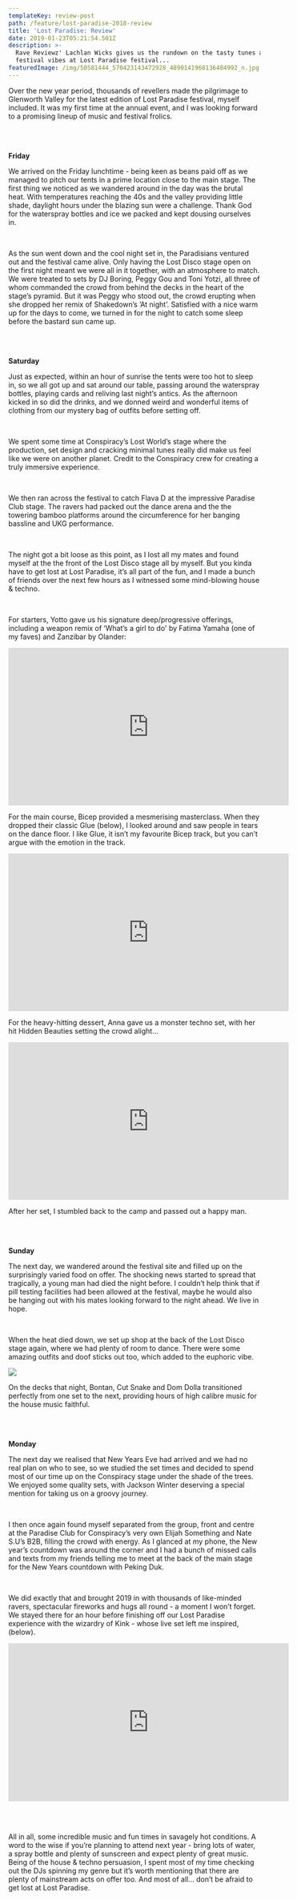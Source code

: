 ```yaml
---
templateKey: review-post
path: /feature/lost-paradise-2018-review
title: 'Lost Paradise: Review'
date: 2019-01-23T05:21:54.501Z
description: >-
  Rave Reviewz' Lachlan Wicks gives us the rundown on the tasty tunes and
  festival vibes at Lost Paradise festival...
featuredImage: /img/50581444_570423143472928_4890141968136404992_n.jpg
---
```

Over the new year period, thousands of revellers made the pilgrimage to Glenworth Valley for the latest edition of Lost Paradise festival, myself included. It was my first time at the annual event, and I was looking forward to a promising lineup of music and festival frolics. 

<br><br>

**Friday**

We arrived on the Friday lunchtime - being keen as beans paid off as we managed to pitch our tents in a prime location close to the main stage. The first thing we noticed as we wandered around in the day was the brutal heat. With temperatures reaching the 40s and the valley providing little shade, daylight hours under the blazing sun were a challenge. Thank God for the waterspray bottles and ice we packed and kept dousing ourselves in.

<br>

As the sun went down and the cool night set in, the Paradisians ventured out and the festival came alive. Only having the Lost Disco stage open on the first night meant we were all in it together, with an atmosphere to match. We were treated to sets by DJ Boring, Peggy Gou and Toni Yotzi, all three of whom commanded the crowd from behind the decks in the heart of the stage’s pyramid. But it was Peggy who stood out, the crowd erupting when she dropped her remix of Shakedown’s ’At night’. Satisfied with a nice warm up for the days to come, we turned in for the night to catch some sleep before the bastard sun came up.

<br><br>

**Saturday**

Just as expected, within an hour of sunrise the tents were too hot to sleep in, so we all got up and sat around our table, passing around the waterspray bottles, playing cards and reliving last night’s antics. As the afternoon kicked in so did the drinks, and we donned weird and wonderful items of clothing from our mystery bag of outfits before setting off.

<br>

We spent some time at Conspiracy’s Lost World’s stage where the production, set design and cracking minimal tunes really did make us feel like we were on another planet. Credit to the Conspiracy crew for creating a truly immersive experience.

<br>

We then ran across the festival to catch Flava D at the impressive Paradise Club stage. The ravers had packed out the dance arena and the the towering bamboo platforms around the circumference for her banging bassline and UKG performance. 

<br>

The night got a bit loose as this point, as I lost all my mates and found myself at the the front of the Lost Disco stage all by myself. But you kinda have to get lost at Lost Paradise, it’s all part of the fun, and I made a bunch of friends over the next few hours as I witnessed some mind-blowing house & techno.

<br>

For starters, Yotto gave us his signature deep/progressive offerings, including a weapon remix of ‘What’s a girl to do' by Fatima Yamaha (one of my faves) and Zanzibar by Olander:

<iframe src="https://www.facebook.com/plugins/video.php?href=https%3A%2F%2Fwww.facebook.com%2Fravereviewz%2Fvideos%2F2165298260400021%2F&show_text=0&width=560" width="560" height="315" style="border:none;overflow:hidden" scrolling="no" frameborder="0" allowTransparency="true" allowFullScreen="true"></iframe>

For the main course, Bicep provided a mesmerising masterclass. When they dropped their classic Glue (below), I looked around and saw people in tears on the dance floor. I like Glue, it isn’t my favourite Bicep track, but you can’t argue with the emotion in the track.

<iframe src="https://www.facebook.com/plugins/video.php?href=https%3A%2F%2Fwww.facebook.com%2Fravereviewz%2Fvideos%2F2114006548665833%2F&show_text=0&width=560" width="560" height="315" style="border:none;overflow:hidden" scrolling="no" frameborder="0" allowTransparency="true" allowFullScreen="true"></iframe>

For the heavy-hitting dessert, Anna gave us a monster techno set, with her hit Hidden Beauties setting the crowd alight...

<iframe src="https://www.facebook.com/plugins/video.php?href=https%3A%2F%2Fwww.facebook.com%2Fravereviewz%2Fvideos%2F2038496009597888%2F&show_text=0&width=560" width="560" height="315" style="border:none;overflow:hidden" scrolling="no" frameborder="0" allowTransparency="true" allowFullScreen="true"></iframe>

After her set, I stumbled back to the camp and passed out a happy man. 

<br><br>

**Sunday**

The next day, we wandered around the festival site and filled up on the surprisingly varied food on offer. The shocking news started to spread that tragically, a young man had died the night before. I couldn’t help think that if pill testing facilities had been allowed at the festival, maybe he would also be hanging out with his mates looking forward to the night ahead. We live in hope. 

<br>

When the heat died down, we set up shop at the back of the Lost Disco stage again, where we had plenty of room to dance. There were some amazing outfits and doof sticks out too, which added to the euphoric vibe.

![](/img/lp-outfits.jpg)

On the decks that night, Bontan, Cut Snake and Dom Dolla transitioned perfectly from one set to the next, providing hours of high calibre music for the house music faithful.

<br><br>

**Monday**

The next day we realised that New Years Eve had arrived and we had no real plan on who to see, so we studied the set times and decided to spend most of our time up on the Conspiracy stage under the shade of the trees. We enjoyed some quality sets, with Jackson Winter deserving a special mention for taking us on a groovy journey. 

<br>

I then once again found myself separated from the group, front and centre at the Paradise Club for Conspiracy’s very own Elijah Something and Nate S.U’s B2B, filling the crowd with energy. As I glanced at my phone, the New year’s countdown was around the corner and I had a bunch of missed calls and texts from my friends telling me to meet at the back of the main stage for the New Years countdown with Peking Duk.  

<br>

We did exactly that and brought 2019 in with thousands of like-minded ravers, spectacular fireworks and hugs all round - a moment I won’t forget. We stayed there for an hour before finishing off our Lost Paradise experience with the wizardry of Kink - whose live set left me inspired, (below).

<iframe src="https://www.facebook.com/plugins/video.php?href=https%3A%2F%2Fwww.facebook.com%2Fravereviewz%2Fvideos%2F1214957258668477%2F&show_text=0&width=560" width="560" height="316" style="border:none;overflow:hidden" scrolling="no" frameborder="0" allowTransparency="true" allowFullScreen="true"></iframe>

<br><br>

All in all, some incredible music and fun times in savagely hot conditions. A word to the wise if you’re planning to attend next year - bring lots of water, a spray bottle and plenty of sunscreen and expect plenty of great music. Being of the house & techno persuasion, I spent most of my time checking out the DJs spinning my genre but it’s worth mentioning that there are plenty of mainstream acts on offer too. And most of all... don’t be afraid to get lost at Lost Paradise.
